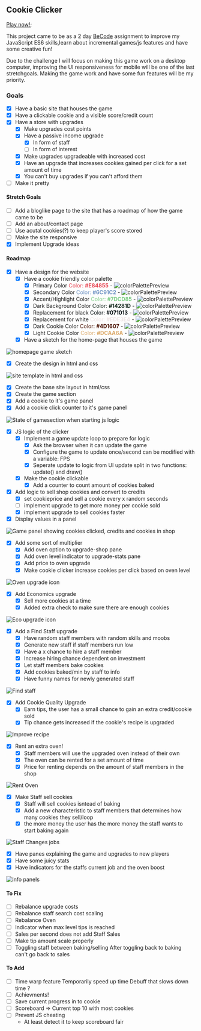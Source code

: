 ## Cookie Clicker ##
[Play now!](https://yasserb94.github.io/CookieClicker/);

This project came to be as a 2 day [BeCode](https://becode.org) assignment to improve my JavaScript ES6 skills,learn about incremental games/js features and have some creative fun!

Due to the challenge I will focus on making this game work on a desktop computer, improving the UI responsiveness for mobile will be one of the last stretchgoals.
Making the game work and have some fun features will be my priority.
### Goals ###
- [X] Have a basic site that houses the game
- [x] Have a clickable cookie and a visible score/credit count
- [x] Have a store with upgrades
  - [x] Make upgrades cost points
  - [X] Have a passive income upgrade
    - [X] In form of staff
    - [ ] In form of interest
  - [x] Make upgrades upgradeable with increased cost
  - [x] Have an upgrade that increases cookies gained per click for a set amount of time
  - [x] You can't buy upgrades if you can't afford them
- [ ] Make it pretty
#### Stretch Goals ####
- [ ] Add a bloglike page to the site that has a roadmap of how the game came to be
- [ ] Add an about/contact page
- [ ] Use acutal cookies(?) to keep player's score stored
- [ ] Make the site responsive
- [X] Implement Upgrade ideas
#### Roadmap ####
- [X] Have a design for the website
  - [X] Have a cookie friendly color palette
    - [X] Primary Color             <span style="color:#E84855">Color: **#E84855**</span>
                        - ![colorPalettePreview](assets/ReadMeImages/Colors/red.png)
    - [X] Secondary Color           <span style="color:#6C91C2">Color: **#6C91C2**</span>
                        - ![colorPalettePreview](assets/ReadMeImages/Colors/blue.png)
    - [X] Accent/Highlight Color    <span style="color:#7DCD85">Color: **#7DCD85**</span>
                        - ![colorPalettePreview](assets/ReadMeImages/Colors/greenLight.png)
    - [X] Dark Background Color     <span style="color:#14281D">Color: **#14281D**</span>
                        - ![colorPalettePreview](assets/ReadMeImages/Colors/greenDark.png)
    - [X] Replacement for black     <span style="color:#071013">Color: **#071013**</span>
                        - ![colorPalettePreview](assets/ReadMeImages/Colors/black.png)
    - [X] Replacement for white     <span style="color:#EDE3E4">Color: **#EDE3E4**</span>
                        - ![colorPalettePreview](assets/ReadMeImages/Colors/white.png)
    - [X] Dark Cookie Color         <span style="color:#4D1607">Color: **#4D1607**</span>
                        - ![colorPalettePreview](assets/ReadMeImages/Colors/brownDark.png)
    - [X] Light Cookie Color        <span style="color:#DCAA6A">Color: **#DCAA6A**</span>
                        - ![colorPalettePreview](assets/ReadMeImages/Colors/brownLight.png)
  - [X] Have a sketch for the home-page that houses the game

![homepage game sketch](assets/ReadMeImages/sketch-for-gamepage.webp)

- [X] Create the design in html and css

![site template in html and css](assets/ReadMeImages/site-template.png)

- [X] Create the base site layout in html/css
- [X] Create the game section
- [X] Add a cookie to it's game panel
- [X] Add a cookie click counter to it's game panel

![State of gamesection when starting js logic](assets/ReadMeImages/UI-starting-logic.png)

- [X] JS logic of the clicker
  - [X] Implement a game update loop to prepare for logic
    - [X] Ask the browser when it can update the game
    - [X] Configure the game to update once/second
	can be modified with a variable: FPS
    - [X] Seperate update to logic from UI update
	split in two functions: update() and draw()
  - [X] Make the cookie clickable
    - [X] Add a counter to count amount of cookies baked
- [X] Add logic to sell shop cookies and convert to credits
  - [X] set cookieprice and sell a cookie every x random seconds
  - [ ] implement upgrade to get more money per cookie sold
  - [X] implement upgrade to sell cookies faster
- [x] Display values in a panel

![Game panel showing cookies clicked, credits and cookies in shop](assets/ReadMeImages/statsPanel.png)

- [X] Add some sort of multiplier
  - [X] Add oven option to upgrade-shop pane
  - [X] Add oven level indicator to upgrade-stats pane
  - [X] Add price to oven upgrade
  - [X] Make cookie clicker increase cookies per click based on oven level

![Oven upgrade icon](/assets/ReadMeImages/oven-upgrade.png)

- [X] Add Economics upgrade
  - [X] Sell more cookies at a time
  - [X] Added extra check to make sure there are enough cookies

![Eco upgrade icon](/assets/ReadMeImages/eco-upgrade.png)

- [X] Add a Find Staff upgrade
  - [X] Have random staff members with random skills and moobs
  - [X] Generate new staff if staff members run low
  - [X] Have a x chance to hire a staff member
  - [X] Increase hiring chance dependent on investment 
  - [X] Let staff members bake cookies
  - [X] Add cookies baked/min by staff to info
  - [x] Have funny names for newly generated staff

![Find staff](/assets/ReadMeImages/find-staff.png)

- [X] Add Cookie Quality Upgrade
  - [X] Earn tips, the user has a small chance to gain an extra credit/cookie sold
  - [X] Tip chance gets increased if the cookie's recipe is upgraded

![Improve recipe](/assets/ReadMeImages/improve-recipe.png)
- [X] Rent an extra oven!
  - [X] Staff members will use the upgraded oven instead of their own
  - [X] The oven can be rented for a set amount of time
  - [X] Price for renting depends on the amount of staff members in the shop

![Rent Oven](/assets/ReadMeImages/rent-oven.png)

- [X] Make Staff sell cookies
  - [x] Staff will sell cookies isntead of baking
  - [x] Add a new characteristic to staff members that determines how many cookies they sell/loop
  - [x] the more money the user has the more money the staff wants to start baking again

![Staff Changes jobs](/assets/ReadMeImages/change-jobs.png)

- [X] Have panes explaining the game and upgrades to new players
- [x] Have some juicy stats
- [x] Have indicators for the staffs current job and the oven boost

![info panels](/assets/ReadMeImages/infopanes.png)


#### To Fix ####
- [ ] Rebalance upgrade costs
- [ ] Rebalance staff search cost scaling
- [ ] Rebalance Oven
- [ ] Indicator when max level tips is reached
- [ ] Sales per second does not add Staff Sales
- [ ] Make tip amount scale properly
- [ ] Toggling staff between baking/selling 
      After toggling back to baking can't go back to sales
#### To Add ####
- [ ] Time warp feature
    Temporarily speed up time
    Debuff that slows down time ?
- [ ] Achievments!
- [ ] Save current progress in to cookie
- [ ] Scoreboard => Current top 10 with most cookies
- [ ] Prevent JS cheating
  - At least detect it to keep scoreboard fair
